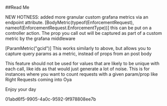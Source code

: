 ﻿##Read Me

NEW HOTNESS: added more granular custom grafana metrics via an endpoint attribute.
[BodyMetric(typeof(EnforcementRequest), nameof(EnforcementRequest.EnforcementType))]
this can be put on a controller action.  The prop you call out will be captured as part of a 
custom metric by the grafana middleware

[ParamMetric("gcid")]
This works similarly to above, but allows you to capture query params as a metric, instead of 
props from an post body

This feature should not be used for values that are likely to be unique with each call, like ids
as that would just generate a lot of noise.  This is for instances where you want to count requests 
with a given param/prop like Right Requests coming into Oya

Enjoy your day

01abd6f5-9905-4a0c-9592-9f978808ee7b
